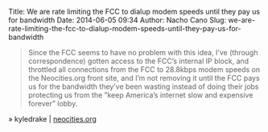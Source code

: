 Title: We are rate limiting the FCC to dialup modem speeds until they pay us for bandwidth
Date: 2014-06-05 09:34
Author: Nacho Cano
Slug: we-are-rate-limiting-the-fcc-to-dialup-modem-speeds-until-they-pay-us-for-bandwidth

> Since the FCC seems to have no problem with this idea, I’ve (through
> correspondence) gotten access to the FCC’s internal IP block, and
> throttled all connections from the FCC to 28.8kbps modem speeds on the
> Neocities.org front site, and I’m not removing it until the FCC pays
> us for the bandwidth they’ve been wasting instead of doing their jobs
> protecting us from the ”keep America’s internet slow and expensive
> forever” lobby.

» kyledrake | [neocities.org][]

  [neocities.org]: http://neocities.org/blog/the-fcc-is-now-rate-limited
    "We are rate limiting the FCC to dialup modem speeds until they pay us for bandwidth"
